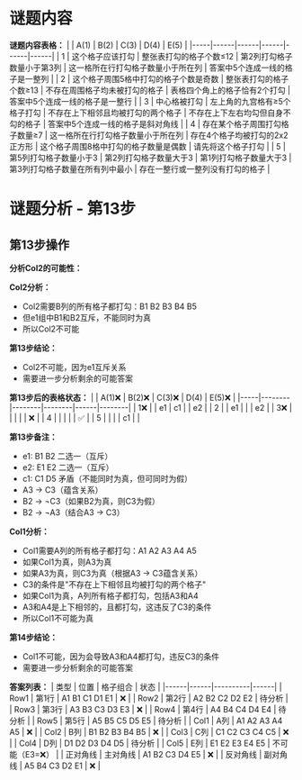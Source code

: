 # 谜题内容

**谜题内容表格：**
|     | A(1) | B(2) | C(3) | D(4) | E(5) |
|-----|------|------|------|------|------|
| 1   | 这个格子应该打勾 | 整张表打勾的格子个数≤12 | 第2列打勾格子数量小于第3列 | 这一格所在行打勾格子数量小于所在列 | 答案中5个连成一线的格子是一整列 |
| 2   | 这个格子周围5格中打勾的格子个数是奇数 | 整张表打勾的格子个数≥13 | 不存在周围格子均未被打勾的格子 | 表格四个角上的格子恰有2个打勾 | 答案中5个连成一线的格子是一整行 |
| 3   | 中心格被打勾 | 左上角的九宫格有≥5个格子打勾 | 不存在上下相邻且均被打勾的两个格子 | 不存在上下左右均勾但自身不勾的格子 | 答案中5个连成一线的格子是斜对角线 |
| 4   | 存在某个格子周围打勾格子数量≥7 | 这一格所在行打勾格子数量小于所在列 | 存在4个格子均被打勾的2x2正方形 | 这个格子周围8格中打勾的格子数量是偶数 | 请先将这个格子打勾 |
| 5   | 第5列打勾格子数量小于3 | 第2列打勾格子数量大于3 | 第1列打勾格子数量大于3 | 第3列打勾格子数量在所有列中最小 | 存在一整行或一整列没有打勾的格子 |

# 谜题分析 - 第13步

## 第13步操作

**分析Col2的可能性：**

**Col2分析：**
- Col2需要B列的所有格子都打勾：B1 B2 B3 B4 B5
- 但e1组中B1和B2互斥，不能同时为真
- 所以Col2不可能

**第13步结论：**
- Col2不可能，因为e1互斥关系
- 需要进一步分析剩余的可能答案

**第13步后的表格状态：**
|     | A(1)❌ | B(2)❌ | C(3)❌ | D(4) | E(5)❌ |
|-----|--------|--------|--------|------|--------|
| 1❌ |        | e1     | c1     |      | e2     |
| 2   |        | e1     |        |      | e2     |
| 3❌ |        |        |        |      | ❌     |
| 4   |        |        |        |      | ✅     |
| 5   |        |        |        | c1   |        |

**第13步备注：**
- e1: B1 B2 二选一（互斥）
- e2: E1 E2 二选一（互斥）
- c1: C1 D5 矛盾（不能同时为真，但可同时为假）
- A3 → C3（蕴含关系）
- B2 → ¬C3（如果B2为真，则C3为假）
- B2 → ¬A3（结合A3 → C3）

**Col1分析：**
- Col1需要A列的所有格子都打勾：A1 A2 A3 A4 A5
- 如果Col1为真，则A3为真
- 如果A3为真，则C3为真（根据A3 → C3蕴含关系）
- C3的条件是"不存在上下相邻且均被打勾的两个格子"
- 如果Col1为真，A列所有格子都打勾，包括A3和A4
- A3和A4是上下相邻的，且都打勾，这违反了C3的条件
- 所以Col1不可能为真

**第14步结论：**
- Col1不可能，因为会导致A3和A4都打勾，违反C3的条件
- 需要进一步分析剩余的可能答案

**答案列表：**
| 类型 | 位置 | 格子组合 | 状态 |
|------|------|----------|------|
| Row1 | 第1行 | A1 B1 C1 D1 E1 | ❌ |
| Row2 | 第2行 | A2 B2 C2 D2 E2 | 待分析 |
| Row3 | 第3行 | A3 B3 C3 D3 E3 | ❌ |
| Row4 | 第4行 | A4 B4 C4 D4 E4 | 待分析 |
| Row5 | 第5行 | A5 B5 C5 D5 E5 | 待分析 |
| Col1 | A列 | A1 A2 A3 A4 A5 | ❌ |
| Col2 | B列 | B1 B2 B3 B4 B5 | ❌ |
| Col3 | C列 | C1 C2 C3 C4 C5 | ❌ |
| Col4 | D列 | D1 D2 D3 D4 D5 | 待分析 |
| Col5 | E列 | E1 E2 E3 E4 E5 | 不可能（E3=❌） |
| 正对角线 | 主对角线 | A1 B2 C3 D4 E5 | ❌ |
| 反对角线 | 副对角线 | A5 B4 C3 D2 E1 | ❌ |
